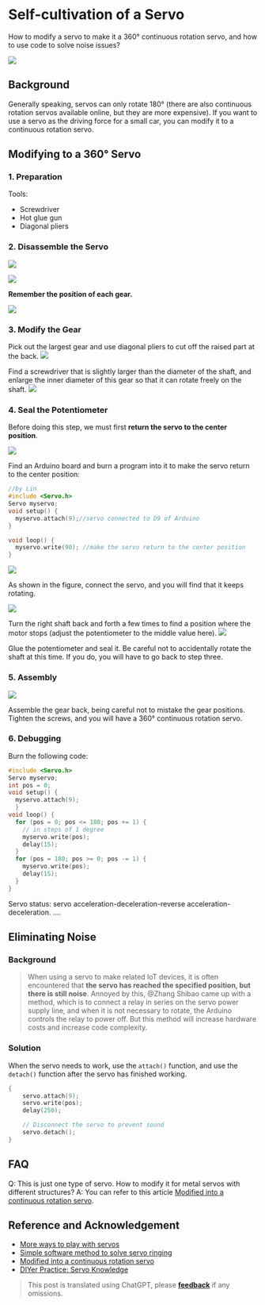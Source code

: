 # Self-cultivation of a Servo

How to modify a servo to make it a 360° continuous rotation servo, and how to use code to solve noise issues?

![](https://img.wiki-power.com/d/wiki-media/img/2218072-04cbc8eb7ac10ddc.jpg)

## Background

Generally speaking, servos can only rotate 180° (there are also continuous rotation servos available online, but they are more expensive). If you want to use a servo as the driving force for a small car, you can modify it to a continuous rotation servo.

## Modifying to a 360° Servo

### 1. Preparation

Tools:

- Screwdriver
- Hot glue gun
- Diagonal pliers

### 2. Disassemble the Servo

![](https://img.wiki-power.com/d/wiki-media/img/2218072-7bc137198ac65914.jpg)

![](https://img.wiki-power.com/d/wiki-media/img/2218072-ce45e1ce8a869ed2.jpg)

**Remember the position of each gear.**

![](https://img.wiki-power.com/d/wiki-media/img/2218072-f81faeac715a89f7.jpg)

### 3. Modify the Gear

Pick out the largest gear and use diagonal pliers to cut off the raised part at the back. ![](https://img.wiki-power.com/d/wiki-media/img/2218072-2fab2f9620b5efb2.jpg)

Find a screwdriver that is slightly larger than the diameter of the shaft, and enlarge the inner diameter of this gear so that it can rotate freely on the shaft. ![](https://img.wiki-power.com/d/wiki-media/img/2218072-b5de55e257df450e.jpg)

### 4. Seal the Potentiometer

Before doing this step, we must first **return the servo to the center position**.

![](https://img.wiki-power.com/d/wiki-media/img/2218072-3f7127da4c2c8d88.jpg)

Find an Arduino board and burn a program into it to make the servo return to the center position:

```cpp
//by Lin
#include <Servo.h>
Servo myservo;
void setup() {
  myservo.attach(9);//servo connected to D9 of Arduino
}

void loop() {
  myservo.write(90); //make the servo return to the center position
}
```

![](https://img.wiki-power.com/d/wiki-media/img/2218072-41374b07e5f87b06.png)

As shown in the figure, connect the servo, and you will find that it keeps rotating.

![](https://img.wiki-power.com/d/wiki-media/img/2218072-04e91993e3d57d4d.jpg)

Turn the right shaft back and forth a few times to find a position where the motor stops (adjust the potentiometer to the middle value here). ![](https://img.wiki-power.com/d/wiki-media/img/2218072-964d07b3c4c304d4.jpg)

Glue the potentiometer and seal it. Be careful not to accidentally rotate the shaft at this time. If you do, you will have to go back to step three.

### 5. Assembly

![](https://img.wiki-power.com/d/wiki-media/img/2218072-d0aec7a2cb430e4c.jpg)

Assemble the gear back, being careful not to mistake the gear positions. Tighten the screws, and you will have a 360° continuous rotation servo.

### 6. Debugging

Burn the following code:

```cpp
#include <Servo.h>
Servo myservo;
int pos = 0;
void setup() {
  myservo.attach(9);
  }
void loop() {
  for (pos = 0; pos <= 180; pos += 1) {
    // in steps of 1 degree
    myservo.write(pos);
    delay(15);
  }
  for (pos = 180; pos >= 0; pos -= 1) {
    myservo.write(pos);
    delay(15);
  }
}
```

Servo status: servo acceleration-deceleration-reverse acceleration-deceleration. ....

## Eliminating Noise

### Background

> When using a servo to make related IoT devices, it is often encountered that **the servo has reached the specified position, but there is still noise**. Annoyed by this, @Zhang Shibao came up with a method, which is to connect a relay in series on the servo power supply line, and when it is not necessary to rotate, the Arduino controls the relay to power off. But this method will increase hardware costs and increase code complexity.

### Solution

When the servo needs to work, use the `attach()` function, and use the `detach()` function after the servo has finished working.

```cpp
{
    servo.attach(9);
    servo.write(pos);
    delay(250);

    // Disconnect the servo to prevent sound
    servo.detach();
}
```

## FAQ

Q: This is just one type of servo. How to modify it for metal servos with different structures?
A: You can refer to this article [Modified into a continuous rotation servo](https://www.geek-workshop.com/thread-14885-1-1.html).

## Reference and Acknowledgement

- [More ways to play with servos](https://mp.weixin.qq.com/s?__biz=MjM5MzUzODg2NA==&mid=2652149326&idx=1&sn=1760691e14cd110345f1847658acefd3&mpshare=1&scene=1&srcid=1003cUr6AYjfze46sYqMbGmP#rd)
- [Simple software method to solve servo ringing](https://blog.vvzero.com/2018/04/13/servo-without-ringing-by-software/)
- [Modified into a continuous rotation servo](https://www.geek-workshop.com/thread-14885-1-1.html)
- [DIYer Practice: Servo Knowledge](https://www.guokr.com/article/5292/)

> This post is translated using ChatGPT, please [**feedback**](https://github.com/linyuxuanlin/Wiki_MkDocs/issues/new) if any omissions.

